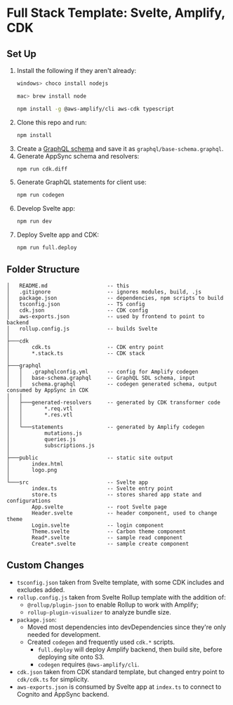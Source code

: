 # **Full Stack Template**: Svelte, Amplify, CDK

## Set Up
1. Install the following if they aren't already:
    ```powershell
    windows> choco install nodejs
    ```
    ```bash
    mac> brew install node
    ```
    ```bash
    npm install -g @aws-amplify/cli aws-cdk typescript
    ```
2. Clone this repo and run:
    ```bash
    npm install
    ```
3. Create a [GraphQL schema](https://docs.amplify.aws/cli/graphql-transformer/overview) and save it as `graphql/base-schema.graphql`.
4. Generate AppSync schema and resolvers:
    ```bash
    npm run cdk.diff
    ```
5. Generate GraphQL statements for client use:
    ```bash
    npm run codegen
    ```
6. Develop Svelte app:
    ```bash
    npm run dev
    ```
7. Deploy Svelte app and CDK:
    ```bash
    npm run full.deploy
    ```

## Folder Structure

```
│   README.md                   -- this
│   .gitignore                  -- ignores modules, build, .js
│   package.json                -- dependencies, npm scripts to build
│   tsconfig.json               -- TS config
│   cdk.json                    -- CDK config
│   aws-exports.json            -- used by frontend to point to backend
│   rollup.config.js            -- builds Svelte
│   
├───cdk
│       cdk.ts                  -- CDK entry point
│       *.stack.ts              -- CDK stack
│       
├───graphql
│   │   .graphqlconfig.yml      -- config for Amplify codegen
│   │   base-schema.graphql     -- GraphQL SDL schema, input
│   │   schema.graphql          -- codegen generated schema, output consumed by AppSync in CDK
│   │   
│   ├───generated-resolvers     -- generated by CDK transformer code
│   │       *.req.vtl  
│   │       *.res.vtl  
│   │       
│   └───statements              -- generated by Amplify codegen
│           mutations.js        
│           queries.js
│           subscriptions.js    
│
├───public                      -- static site output
│       index.html
│       logo.png
│       
└───src                         -- Svelte app
        index.ts                -- Svelte entry point
        store.ts                -- stores shared app state and configurations
        App.svelte              -- root Svelte page
        Header.svelte           -- header component, used to change theme
        Login.svelte            -- login component
        Theme.svelte            -- Carbon theme component
        Read*.svelte            -- sample read component
        Create*.svelte          -- sample create component
```

## Custom Changes

* `tsconfig.json` taken from Svelte template, with some CDK includes and excludes added.
* `rollup.config.js` taken from Svelte Rollup template with the addition of:
    * `@rollup/plugin-json` to enable Rollup to work with Amplify;
    * `rollup-plugin-visualizer` to analyze bundle size.
* `package.json`:
    * Moved most dependencies into devDependencies since they're only needed for development.
    * Created `codegen` and frequently used `cdk.*` scripts. 
        * `full.deploy` will deploy Amplify backend, then build site, before deploying site onto S3.
        * `codegen` requires `@aws-amplify/cli`.
* `cdk.json` taken from CDK standard template, but changed entry point to `cdk/cdk.ts` for simplicity.
* `aws-exports.json` is consumed by Svelte app at `index.ts` to connect to Cognito and AppSync backend.
